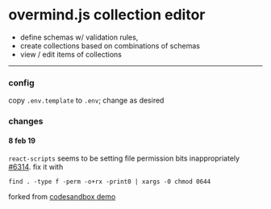 # overmind.js collection editor

- define schemas w/ validation rules,
- create collections based on combinations of schemas
- view / edit items of collections

---

### config

copy `.env.template` to `.env`; change as desired

### changes

#### 8 feb 19

`react-scripts` seems to be setting file permission bits inappropriately [#6314](https://github.com/facebook/create-react-app/issues/6314). fix it with

```
find . -type f -perm -o+rx -print0 | xargs -0 chmod 0644
```

forked from [codesandbox demo](https://codesandbox.io/s/github/100ideas/overmind-routing-demo/tree/codesandbox_v1)
